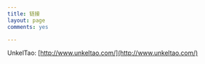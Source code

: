 ```yaml
---
title: 链接
layout: page
comments: yes

---
```


UnkelTao: [http://www.unkeltao.com/](http://www.unkeltao.com/)